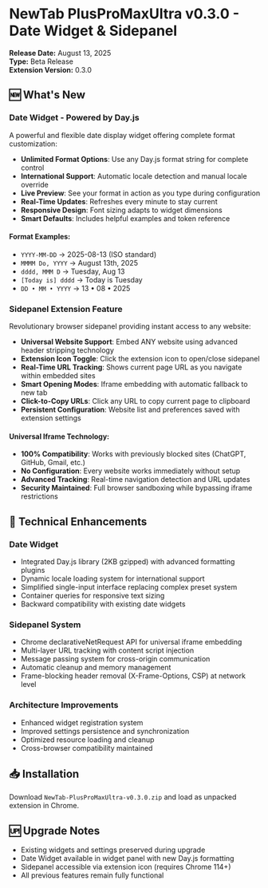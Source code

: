 # NewTab PlusProMaxUltra v0.3.0 - Date Widget & Sidepanel

**Release Date:** August 13, 2025  
**Type:** Beta Release  
**Extension Version:** 0.3.0

## 🆕 What's New

### Date Widget - Powered by Day.js
A powerful and flexible date display widget offering complete format customization:

- **Unlimited Format Options**: Use any Day.js format string for complete control
- **International Support**: Automatic locale detection and manual locale override
- **Live Preview**: See your format in action as you type during configuration
- **Real-Time Updates**: Refreshes every minute to stay current
- **Responsive Design**: Font sizing adapts to widget dimensions
- **Smart Defaults**: Includes helpful examples and token reference

#### Format Examples:
- `YYYY-MM-DD` → 2025-08-13 (ISO standard)
- `MMMM Do, YYYY` → August 13th, 2025
- `dddd, MMM D` → Tuesday, Aug 13
- `[Today is] dddd` → Today is Tuesday
- `DD • MM • YYYY` → 13 • 08 • 2025

### Sidepanel Extension Feature
Revolutionary browser sidepanel providing instant access to any website:

- **Universal Website Support**: Embed ANY website using advanced header stripping technology
- **Extension Icon Toggle**: Click the extension icon to open/close sidepanel
- **Real-Time URL Tracking**: Shows current page URL as you navigate within embedded sites
- **Smart Opening Modes**: Iframe embedding with automatic fallback to new tab
- **Click-to-Copy URLs**: Click any URL to copy current page to clipboard
- **Persistent Configuration**: Website list and preferences saved with extension settings

#### Universal Iframe Technology:
- **100% Compatibility**: Works with previously blocked sites (ChatGPT, GitHub, Gmail, etc.)
- **No Configuration**: Every website works immediately without setup
- **Advanced Tracking**: Real-time navigation detection and URL updates
- **Security Maintained**: Full browser sandboxing while bypassing iframe restrictions

## 🔧 Technical Enhancements

### Date Widget
- Integrated Day.js library (2KB gzipped) with advanced formatting plugins
- Dynamic locale loading system for international support
- Simplified single-input interface replacing complex preset system
- Container queries for responsive text sizing
- Backward compatibility with existing date widgets

### Sidepanel System
- Chrome declarativeNetRequest API for universal iframe embedding
- Multi-layer URL tracking with content script injection
- Message passing system for cross-origin communication
- Automatic cleanup and memory management
- Frame-blocking header removal (X-Frame-Options, CSP) at network level

### Architecture Improvements
- Enhanced widget registration system
- Improved settings persistence and synchronization
- Optimized resource loading and cleanup
- Cross-browser compatibility maintained

## 📥 Installation
Download `NewTab-PlusProMaxUltra-v0.3.0.zip` and load as unpacked extension in Chrome.

## 🆙 Upgrade Notes
- Existing widgets and settings preserved during upgrade
- Date Widget available in widget panel with new Day.js formatting
- Sidepanel accessible via extension icon (requires Chrome 114+)
- All previous features remain fully functional